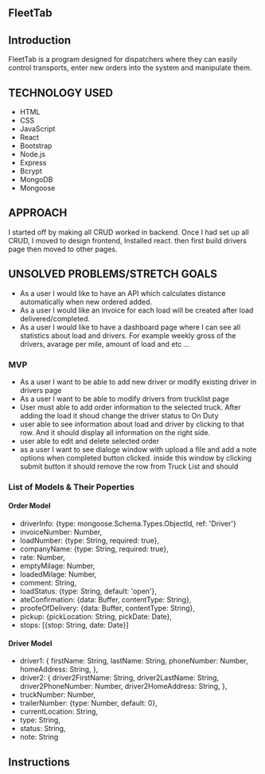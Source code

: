 <!-- ABOUT THE PROJECT -->
## FleetTab



## Introduction
FleetTab is a program designed for dispatchers where they can easily control transports, enter new orders into the system and manipulate them.

## TECHNOLOGY USED

* HTML
* CSS
* JavaScript
* React
* Bootstrap
* Node.js
* Express
* Bcrypt
* MongoDB
* Mongoose

## APPROACH

I started off by making all CRUD worked in backend. Once I had set up all CRUD, I moved to design frontend, Installed react. then first build drivers page then moved to other pages.


## UNSOLVED PROBLEMS/STRETCH GOALS

* As a user I would like to have an API which calculates distance automatically when new ordered added.
* As a user I would like an invoice for each load will be created after load delivered/completed.
* As a user I would like to have a dashboard page where I can see all statistics about load and drivers. For example weekly gross of the drivers, avarage per mile, amount of load and etc ...


### MVP
* As a user I want to be able to add new driver or modify existing driver in drivers page
* As a user I want to be able to modify drivers from trucklist page 
* User must able to add order information to the selected truck. After adding the load it shoud change the driver status to On Duty
* user able to see information about load and driver by clicking to that row. And it should display all information on the right side.
* user able to edit and delete selected order
* as a user I want to see dialoge window with upload a file and add a note options when completed button clicked. inside this window by clicking submit button it should remove the row from Truck List and should

### List of Models & Their Poperties
#### Order Model
* driverInfo: {type: mongoose.Schema.Types.ObjectId, ref: 'Driver'}
* invoiceNumber: Number,
* loadNumber: {type: String, required: true},
* companyName: {type: String, required: true},
* rate: Number,
* emptyMilage: Number,
* loadedMilage: Number,
* comment: String,
* loadStatus: {type: String, default: 'open'},
* ateConfirmation: {data: Buffer, contentType: String},
* proofeOfDelivery: {data: Buffer, contentType: String},
* pickup: {pickLocation: String, pickDate: Date},
* stops: [{stop: String, date: Date}]
#### Driver Model
* driver1: {
    firstName: String,
    lastName: String,
    phoneNumber: Number,
    homeAddress: String,
},
* driver2: {
    driver2FirstName: String,
    driver2LastName: String,
    driver2PhoneNumber: Number,
    driver2HomeAddress: String,
},
* truckNumber: Number,
* trailerNumber: {type: Number, default: 0},
* currentLocation: String,
* type: String,
* status: String,
* note: String        
    

## Instructions

